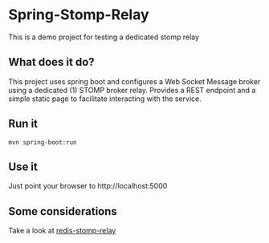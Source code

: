# Spring-Stomp-Relay

This is a demo project for testing a dedicated stomp relay

## What does it do?
This project uses spring boot and configures a Web Socket Message broker using a dedicated (1) STOMP broker relay.
Provides a REST endpoint and a simple static page to facilitate interacting with the service.

## Run it

    mvn spring-boot:run

## Use it

Just point your browser to http://localhost:5000

## Some considerations

Take a look at [redis-stomp-relay](https://github.com/albertocsm/redis-stomp-relay)
